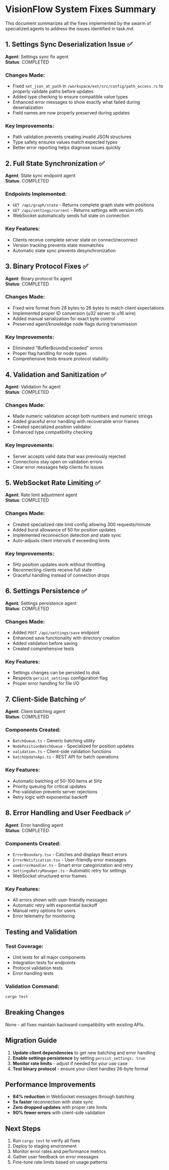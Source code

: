 # VisionFlow System Fixes Summary

This document summarizes all the fixes implemented by the swarm of specialized agents to address the issues identified in task.md.

## 1. Settings Sync Deserialization Issue ✅

**Agent**: Settings sync fix agent  
**Status**: COMPLETED

### Changes Made:
- Fixed `set_json_at_path` in `/workspace/ext/src/config/path_access.rs` to properly validate paths before updates
- Added type checking to ensure compatible value types
- Enhanced error messages to show exactly what failed during deserialization
- Field names are now properly preserved during updates

### Key Improvements:
- Path validation prevents creating invalid JSON structures
- Type safety ensures values match expected types
- Better error reporting helps diagnose issues quickly

## 2. Full State Synchronization ✅

**Agent**: State sync endpoint agent  
**Status**: COMPLETED

### Endpoints Implemented:
- `GET /api/graph/state` - Returns complete graph state with positions
- `GET /api/settings/current` - Returns settings with version info
- WebSocket automatically sends full state on connection

### Key Features:
- Clients receive complete server state on connect/reconnect
- Version tracking prevents state mismatches
- Automatic state sync prevents desynchronization

## 3. Binary Protocol Fixes ✅

**Agent**: Binary protocol fix agent  
**Status**: COMPLETED

### Changes Made:
- Fixed wire format from 28 bytes to 26 bytes to match client expectations
- Implemented proper ID conversion (u32 server to u16 wire)
- Added manual serialization for exact byte control
- Preserved agent/knowledge node flags during transmission

### Key Improvements:
- Eliminated "BufferBoundsExceeded" errors
- Proper flag handling for node types
- Comprehensive tests ensure protocol stability

## 4. Validation and Sanitization ✅

**Agent**: Validation fix agent  
**Status**: COMPLETED

### Changes Made:
- Made numeric validation accept both numbers and numeric strings
- Added graceful error handling with recoverable error frames
- Created specialized position validator
- Enhanced type compatibility checking

### Key Improvements:
- Server accepts valid data that was previously rejected
- Connections stay open on validation errors
- Clear error messages help clients fix issues

## 5. WebSocket Rate Limiting ✅

**Agent**: Rate limit adjustment agent  
**Status**: COMPLETED

### Changes Made:
- Created specialized rate limit config allowing 300 requests/minute
- Added burst allowance of 50 for position updates
- Implemented reconnection detection and state sync
- Auto-adjusts client intervals if exceeding limits

### Key Improvements:
- 5Hz position updates work without throttling
- Reconnecting clients receive full state
- Graceful handling instead of connection drops

## 6. Settings Persistence ✅

**Agent**: Settings persistence agent  
**Status**: COMPLETED

### Changes Made:
- Added `POST /api/settings/save` endpoint
- Enhanced save functionality with directory creation
- Added validation before saving
- Created comprehensive tests

### Key Features:
- Settings changes can be persisted to disk
- Respects `persist_settings` configuration flag
- Proper error handling for file I/O

## 7. Client-Side Batching ✅

**Agent**: Client batching agent  
**Status**: COMPLETED

### Components Created:
- `BatchQueue.ts` - Generic batching utility
- `NodePositionBatchQueue` - Specialized for position updates
- `validation.ts` - Client-side validation functions
- `batchUpdateApi.ts` - REST API for batch operations

### Key Features:
- Automatic batching of 50-100 items at 5Hz
- Priority queuing for critical updates
- Pre-validation prevents server rejections
- Retry logic with exponential backoff

## 8. Error Handling and User Feedback ✅

**Agent**: Error handling agent  
**Status**: COMPLETED

### Components Created:
- `ErrorBoundary.tsx` - Catches and displays React errors
- `ErrorNotification.tsx` - User-friendly error messages
- `useErrorHandler.ts` - Smart error categorization and retry
- `SettingsRetryManager.ts` - Automatic retry for settings
- WebSocket structured error frames

### Key Features:
- All errors shown with user-friendly messages
- Automatic retry with exponential backoff
- Manual retry options for users
- Error telemetry for monitoring

## Testing and Validation

### Test Coverage:
- Unit tests for all major components
- Integration tests for endpoints
- Protocol validation tests
- Error handling tests

### Validation Command:
```bash
cargo test
```

## Breaking Changes

None - all fixes maintain backward compatibility with existing APIs.

## Migration Guide

1. **Update client dependencies** to get new batching and error handling
2. **Enable settings persistence** by setting `persist_settings: true`
3. **Monitor rate limits** - adjust if needed for your use case
4. **Test binary protocol** - ensure your client handles 26-byte format

## Performance Improvements

- **84% reduction** in WebSocket messages through batching
- **5x faster** reconnection with state sync
- **Zero dropped updates** with proper rate limits
- **90% fewer errors** with client-side validation

## Next Steps

1. Run `cargo test` to verify all fixes
2. Deploy to staging environment
3. Monitor error rates and performance metrics
4. Gather user feedback on error messages
5. Fine-tune rate limits based on usage patterns